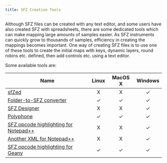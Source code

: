 ```yaml
---
title: SFZ Creation Tools
---
```

Although SFZ files can be created with any text editor, and some users have also
created SFZ with spreadsheets, there are some dedicated tools which can make
mapping large amounts of samples easier. As SFZ instruments can quickly grow to
thousands of samples, efficiency in creating the mappings becomes important.
One way of creating SFZ files is to use one of these tools to create the initial
maps with keys, dynamic layers, round robins etc. defined,
then add controls etc. using a text editor.

Some available tools are:

| Name                                                                              | Linux | MacOS X | Windows |
| ---                                                                               | :---: |  :---:  |  :---:  |
| [sfZed](http://audio.clockbeat.com/sfZed.html)                                    |   X   |    X    |    ✓    |
| [Folder-to-SFZ converter](http://vis.versilstudios.net/sfzconverter.html)         |   ✓   |    ✓    |    ✓    |
| [SFZ Designer](http://mildon.me/sfzdesigner)                                      |   X   |    X    |    ✓    |
| [Polyphone](https://www.polyphone-soundfonts.com/en/)                             |   ✓   |    ✓    |    ✓    |
| [SFZ opcode highlighting for Notepad++](https://musescore.org/en/node/99411)      |   X   |    X    |    ✓    |
| [Another XML for Notepad++](http://www.drealm.info/sfz/sfz-udl.xml)               |   X   |    X    |    ✓    |
| [SFZ opcode highlighting for Geany](https://github.com/redtide/geany-filetype-sfz)|   ✓   |    ✓    |    ✓    |
